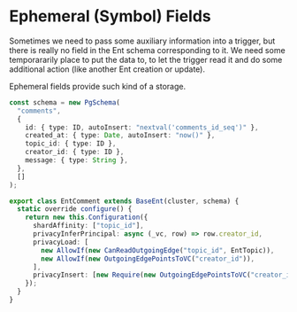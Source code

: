 # Ephemeral (Symbol) Fields

Sometimes we need to pass some auxiliary information into  a trigger, but there is really no field in the Ent schema corresponding to it. We need some temporararily place to put the data to, to let the trigger read it and do some additional action (like another Ent creation or update).

Ephemeral fields provide such kind of a storage.

```typescript
const schema = new PgSchema(
  "comments",
  {
    id: { type: ID, autoInsert: "nextval('comments_id_seq')" },
    created_at: { type: Date, autoInsert: "now()" },
    topic_id: { type: ID },
    creator_id: { type: ID },
    message: { type: String },
  },
  []
);

export class EntComment extends BaseEnt(cluster, schema) {
  static override configure() {
    return new this.Configuration({
      shardAffinity: ["topic_id"],
      privacyInferPrincipal: async (_vc, row) => row.creator_id,
      privacyLoad: [
        new AllowIf(new CanReadOutgoingEdge("topic_id", EntTopic)),
        new AllowIf(new OutgoingEdgePointsToVC("creator_id")),
      ],
      privacyInsert: [new Require(new OutgoingEdgePointsToVC("creator_id"))],
    });
  }
}
```

